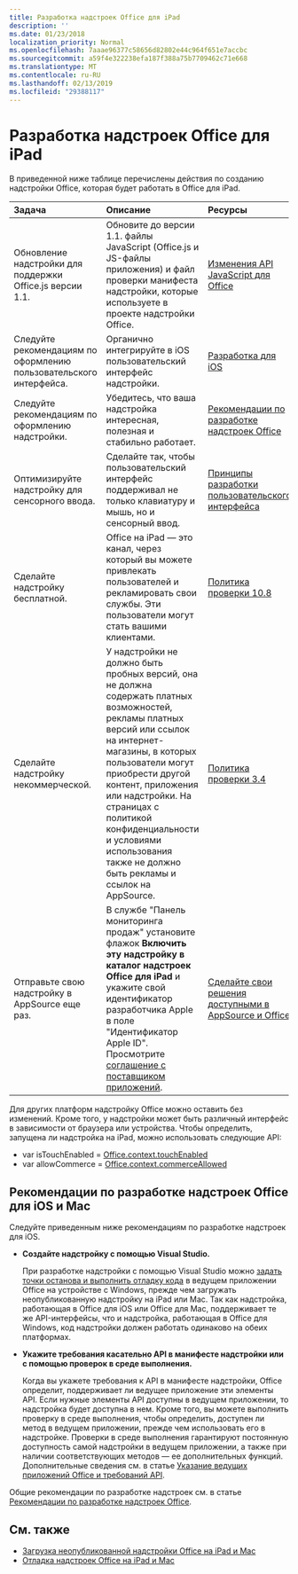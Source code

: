 ```yaml
---
title: Разработка надстроек Office для iPad
description: ''
ms.date: 01/23/2018
localization_priority: Normal
ms.openlocfilehash: 7aaae96377c58656d82802e44c964f651e7accbc
ms.sourcegitcommit: a59f4e322238efa187f388a75b7709462c71e668
ms.translationtype: MT
ms.contentlocale: ru-RU
ms.lasthandoff: 02/13/2019
ms.locfileid: "29388117"
---
```

# <a name="develop-office-add-ins-for-the-ipad"></a>Разработка надстроек Office для iPad


В приведенной ниже таблице перечислены действия по созданию надстройки Office, которая будет работать в Office для iPad.


|**Задача**|**Описание**|**Ресурсы**|
|:-----|:-----|:-----|
|Обновление надстройки для поддержки Office.js версии 1.1.|Обновите до версии 1.1. файлы JavaScript (Office.js и JS-файлы приложения) и файл проверки манифеста надстройки, которые используете в проекте надстройки Office.|[Изменения API JavaScript для Office](https://docs.microsoft.com/office/dev/add-ins/reference/what's-changed-in-the-javascript-api-for-office)|
|Следуйте рекомендациям по оформлению пользовательского интерфейса.|Органично интегрируйте в iOS пользовательский интерфейс надстройки.|[Разработка для iOS](https://developer.apple.com/library/ios/documentation/UserExperience/Conceptual/MobileHIG/)|
|Следуйте рекомендациям по оформлению надстройки.|Убедитесь, что ваша надстройка интересная, полезная и стабильно работает.|[Рекомендации по разработке надстроек Office](../concepts/add-in-development-best-practices.md)|
|Оптимизируйте надстройку для сенсорного ввода.|Сделайте так, чтобы пользовательский интерфейс поддерживал не только клавиатуру и мышь, но и сенсорный ввод.|[Принципы разработки пользовательского интерфейса](../concepts/add-in-development-best-practices.md#apply-ux-design-principles)|
|Сделайте надстройку бесплатной.|Office на iPad — это канал, через который вы можете привлекать пользователей и рекламировать свои службы. Эти пользователи могут стать вашими клиентами.|[Политика проверки 10.8](https://docs.microsoft.com/office/dev/store/validation-policies#10-apps-and-add-ins-utilize-supported-capabilities)|
|Сделайте надстройку некоммерческой.|У надстройки не должно быть пробных версий, она не должна содержать платных возможностей, рекламы платных версий или ссылок на интернет-магазины, в которых пользователи могут приобрести другой контент, приложения или надстройки. На страницах с политикой конфиденциальности и условиями использования также не должно быть рекламы и ссылок на AppSource.|[Политика проверки 3.4](https://docs.microsoft.com/office/dev/store/validation-policies#3-apps-and-add-ins-can-sell-additional-features-or-content-through-purchases-within-the-app-or-add-in)|
|Отправьте свою надстройку в AppSource еще раз.|В службе "Панель мониторинга продаж" установите флажок **Включить эту надстройку в каталог надстроек Office для iPad** и укажите свой идентификатор разработчика Apple в поле "Идентификатор Apple ID". Просмотрите [соглашение с поставщиком приложений](https://sellerdashboard.microsoft.com/Assets/Content/Agreements/en-US/Office_Store_Seller_Agreement_20120927.htm).|[Сделайте свои решения доступными в AppSource и Office](https://docs.microsoft.com/office/dev/store/submit-to-the-office-store)|

Для других платформ надстройку Office можно оставить без изменений. Кроме того, у надстройки может быть различный интерфейс в зависимости от браузера или устройства. Чтобы определить, запущена ли надстройка на iPad, можно использовать следующие API:
- var isTouchEnabled = [Office.context.touchEnabled](https://docs.microsoft.com/javascript/api/office/office.context#touchenabled)
- var allowCommerce = [Office.context.commerceAllowed](https://docs.microsoft.com/javascript/api/office/office.context#commerceallowed)
    

## <a name="best-practices-for-developing-office-add-ins-for-ios-and-mac"></a>Рекомендации по разработке надстроек Office для iOS и Mac

Следуйте приведенным ниже рекомендациям по разработке надстроек для iOS.


-  **Создайте надстройку с помощью Visual Studio.**
    
    При разработке надстройки с помощью Visual Studio можно [задать точки останова и выполнить отладку кода](../develop/create-and-debug-office-add-ins-in-visual-studio.md) в ведущем приложении Office на устройстве с Windows, прежде чем загружать неопубликованную надстройку на iPad или Mac. Так как надстройка, работающая в Office для iOS или Office для Mac, поддерживает те же API-интерфейсы, что и надстройка, работающая в Office для Windows, код надстройки должен работать одинаково на обеих платформах.
    
-  **Укажите требования касательно API в манифесте надстройки или с помощью проверок в среде выполнения.**
    
    Когда вы укажете требования к API в манифесте надстройки, Office определит, поддерживает ли ведущее приложение эти элементы API. Если нужные элементы API доступны в ведущем приложении, то надстройка будет доступна в нем. Кроме того, вы можете выполнить проверку в среде выполнения, чтобы определить, доступен ли метод в ведущем приложении, прежде чем использовать его в надстройке. Проверки в среде выполнения гарантируют постоянную доступность самой надстройки в ведущем приложении, а также при наличии соответствующих методов — ее дополнительных функций. Дополнительные сведения см. в статье [Указание ведущих приложений Office и требований API](specify-office-hosts-and-api-requirements.md).
    
Общие рекомендации по разработке надстроек см. в статье [Рекомендации по разработке надстроек Office](../concepts/add-in-development-best-practices.md).


## <a name="see-also"></a>См. также

- [Загрузка неопубликованной надстройки Office на iPad и Mac](../testing/sideload-an-office-add-in-on-ipad-and-mac.md)  
- [Отладка надстроек Office на iPad и Mac](../testing/debug-office-add-ins-on-ipad-and-mac.md)
    
